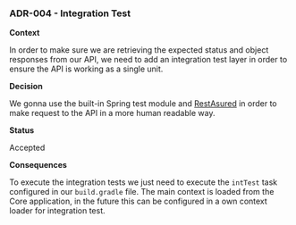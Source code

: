 ### **ADR-004 - Integration Test**

**Context**

In order to make sure we are retrieving the expected status and object responses from our API, we need to add an integration test layer in order to ensure the API is working as a single unit.

**Decision**

We gonna use the built-in Spring test module and [RestAsured](http://rest-assured.io/) in order to make request to the API in a more human readable way.

**Status**

Accepted

**Consequences**

To execute the integration tests we just need to execute the `intTest` task configured in our `build.gradle` file.
The main context is loaded from the Core application, in the future this can be configured in a own context loader for integration test.